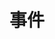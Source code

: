 # 事件
[1]: https://developer.mozilla.org/zh-CN/docs/Web/Events	"DOM事件类型"

[2]:https://developer.mozilla.org/zh-CN/docs/Learn/JavaScript/Building_blocks/Events#%E4%BA%8B%E4%BB%B6%E5%86%92%E6%B3%A1%E5%8F%8A%E6%8D%95%E8%8E%B7  "事件冒泡和事件捕获"

[3]:https://developer.mozilla.org/zh-CN/docs/Web/API/Event  "MDN事件"
[4]: https://blog.csdn.net/qq_38161040/article/details/96318560	"js增加延迟时间解决单击双击事件冲突，双击事件触发单击事件"


